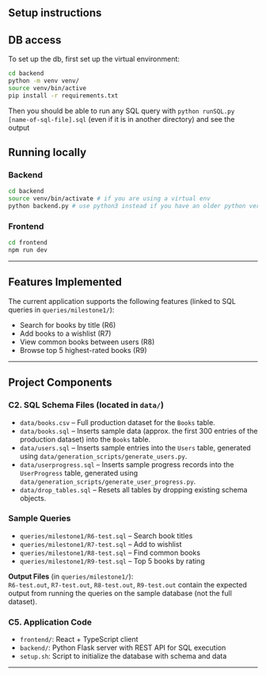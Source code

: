 ## Setup instructions

## DB access

To set up the db, first set up the virtual environment:

```bash
cd backend
python -m venv venv/
source venv/bin/active
pip install -r requirements.txt 
```

Then you should be able to run any SQL query with `python runSQL.py [name-of-sql-file].sql` (even if it is in another directory) and see the output

## Running locally

### Backend
```bash
cd backend
source venv/bin/activate # if you are using a virtual env
python backend.py # use python3 instead if you have an older python version installed
```


### Frontend

```bash
cd frontend
npm run dev
```


---

## Features Implemented

The current application supports the following features (linked to SQL queries in `queries/milestone1/`):

- Search for books by title (R6)  
- Add books to a wishlist (R7)  
- View common books between users (R8)  
- Browse top 5 highest-rated books (R9)  

---

## Project Components

### C2. SQL Schema Files (located in `data/`)  
- `data/books.csv` – Full production dataset for the `Books` table.  
- `data/books.sql` – Inserts sample data (approx. the first 300 entries of the production dataset) into the `Books` table.  
- `data/users.sql` – Inserts sample entries into the `Users` table, generated using `data/generation_scripts/generate_users.py`.  
- `data/userprogress.sql` – Inserts sample progress records into the `UserProgress` table, generated using `data/generation_scripts/generate_user_progress.py`.  
- `data/drop_tables.sql` – Resets all tables by dropping existing schema objects.

### Sample Queries   
- `queries/milestone1/R6-test.sql` – Search book titles  
- `queries/milestone1/R7-test.sql` – Add to wishlist  
- `queries/milestone1/R8-test.sql` – Find common books  
- `queries/milestone1/R9-test.sql` – Top 5 books by rating  

**Output Files** (in `queries/milestone1/`):  
`R6-test.out`, `R7-test.out`, `R8-test.out`, `R9-test.out` contain the expected output from running the queries on the sample database (not the full dataset).

### C5. Application Code  
- `frontend/`: React + TypeScript client  
- `backend/`: Python Flask server with REST API for SQL execution  
- `setup.sh`: Script to initialize the database with schema and data  

---

